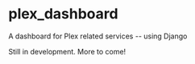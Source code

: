 # plex_dashboard
A dashboard for Plex related services -- using Django

Still in development. More to come!

